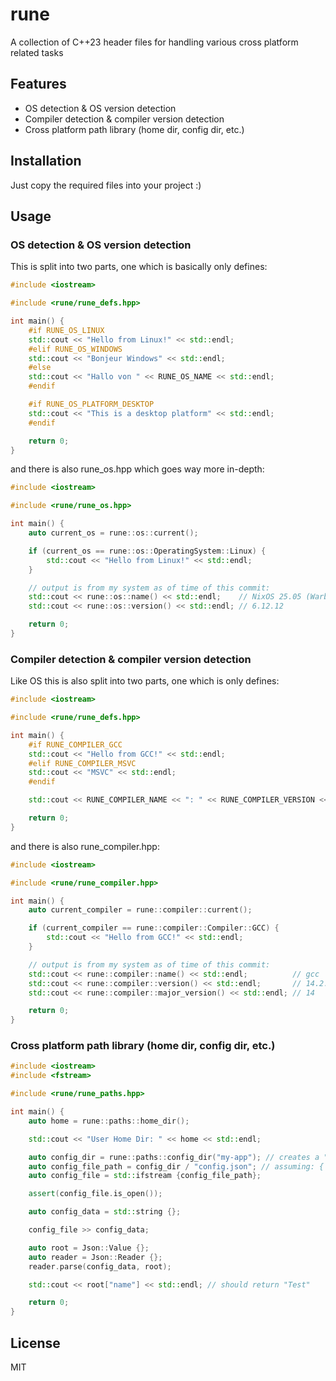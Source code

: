 # rune

A collection of C++23 header files for handling various cross platform related tasks

## Features

- OS detection & OS version detection
- Compiler detection & compiler version detection
- Cross platform path library (home dir, config dir, etc.)

## Installation

Just copy the required files into your project :)

## Usage

### OS detection & OS version detection

This is split into two parts, one which is basically only defines:

```cpp
#include <iostream>

#include <rune/rune_defs.hpp>

int main() {
    #if RUNE_OS_LINUX
    std::cout << "Hello from Linux!" << std::endl;
    #elif RUNE_OS_WINDOWS
    std::cout << "Bonjeur Windows" << std::endl;
    #else
    std::cout << "Hallo von " << RUNE_OS_NAME << std::endl;
    #endif

    #if RUNE_OS_PLATFORM_DESKTOP
    std::cout << "This is a desktop platform" << std::endl;
    #endif

    return 0;
}
```

and there is also rune_os.hpp which goes way more in-depth:

```cpp
#include <iostream>

#include <rune/rune_os.hpp>

int main() {
    auto current_os = rune::os::current();

    if (current_os == rune::os::OperatingSystem::Linux) {
        std::cout << "Hello from Linux!" << std::endl;
    }

    // output is from my system as of time of this commit:
    std::cout << rune::os::name() << std::endl;    // NixOS 25.05 (Warbler)
    std::cout << rune::os::version() << std::endl; // 6.12.12

    return 0;
}

```

### Compiler detection & compiler version detection

Like OS this is also split into two parts, one which is only defines:

```cpp
#include <iostream>

#include <rune/rune_defs.hpp>

int main() {
    #if RUNE_COMPILER_GCC
    std::cout << "Hello from GCC!" << std::endl;
    #elif RUNE_COMPILER_MSVC
    std::cout << "MSVC" << std::endl;
    #endif

    std::cout << RUNE_COMPILER_NAME << ": " << RUNE_COMPILER_VERSION << std::endl; // gcc: 14.2.0

    return 0;
}
```

and there is also rune_compiler.hpp:

```cpp
#include <iostream>

#include <rune/rune_compiler.hpp>

int main() {
    auto current_compiler = rune::compiler::current();

    if (current_compiler == rune::compiler::Compiler::GCC) {
        std::cout << "Hello from GCC!" << std::endl;
    }

    // output is from my system as of time of this commit:
    std::cout << rune::compiler::name() << std::endl;          // gcc
    std::cout << rune::compiler::version() << std::endl;       // 14.2.0
    std::cout << rune::compiler::major_version() << std::endl; // 14

    return 0;
}
```

### Cross platform path library (home dir, config dir, etc.)

```cpp
#include <iostream>
#include <fstream>

#include <rune/rune_paths.hpp>

int main() {
    auto home = rune::paths::home_dir();

    std::cout << "User Home Dir: " << home << std::endl;

    auto config_dir = rune::paths::config_dir("my-app"); // creates a "my-app" dir in the base config dir if doesnt exist
    auto config_file_path = config_dir / "config.json"; // assuming: { "name": "Test" }
    auto config_file = std::ifstream {config_file_path};

    assert(config_file.is_open());

    auto config_data = std::string {};

    config_file >> config_data;

    auto root = Json::Value {};
    auto reader = Json::Reader {};
    reader.parse(config_data, root);

    std::cout << root["name"] << std::endl; // should return "Test"

    return 0;
}
```

## License

MIT
